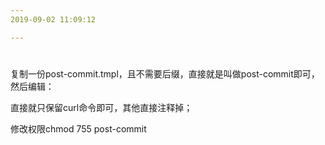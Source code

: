 ```yaml
---
2019-09-02 11:09:12

---
```


#

复制一份post-commit.tmpl，且不需要后缀，直接就是叫做post-commit即可，然后编辑：

直接就只保留curl命令即可，其他直接注释掉；

修改权限chmod 755 post-commit



